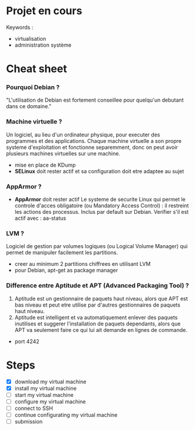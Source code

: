 # Projet en cours 
Keywords : 
- virtualisation
- administration système

# Cheat sheet
### Pourquoi Debian ?
"L'utilisation de Debian est fortement conseillee pour quelqu'un debutant dans ce domaine."

### Machine virtuelle ?
Un logiciel, au lieu d'un ordinateur physique, pour executer des programmes et des applications. Chaque machine virtuelle a son propre systeme d'exploitation et fonctionne separemment, donc on peut avoir plusieurs machines virtuelles sur une machine. 

- mise en place de KDump
- **SELinux** doit rester actif et sa configuration doit etre adaptee au sujet

### AppArmor ?
- **AppArmor** doit rester actif
Le systeme de securite Linux qui permet le controle d'acces obligatoire (ou Mandatory Access Control) : il restreint les actions des processus. Inclus par default sur Debian. Verifier s'il est actif avec : aa-status

### LVM ?
Logiciel de gestion par volumes logiques (ou Logical Volume Manager) qui permet de manipuler facilement les partitions.   
  
- creer au minimum 2 partitions chiffrees en utilisant LVM
- pour Debian, apt-get as package manager

### Difference entre Aptitude et APT (Advanced Packaging Tool) ? 
1. Aptitude est un gestionnaire de paquets haut niveau, alors que APT est bas niveau et peut etre utilise par d'autres gestionnaires de paquets haut niveau.
2. Aptitude est intelligent et va automatiquement enlever des paquets inutilises et suggerer l'installation de paquets dependants, alors que APT va seulement faire ce qui lui ait demande en lignes de commande.  

- port 4242

# Steps
- [x] download my virtual machine
- [x] install my virtual machine
- [ ] start my virtual machine
- [ ] configure my virtual machine
- [ ] connect to SSH
- [ ] continue configurating my virtual machine
- [ ] submission
